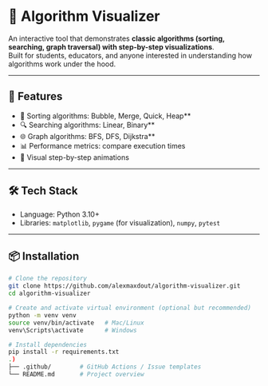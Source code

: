 # 🧩 Algorithm Visualizer

An interactive tool that demonstrates **classic algorithms (sorting, searching, graph traversal) with step-by-step visualizations**.  
Built for students, educators, and anyone interested in understanding how algorithms work under the hood.  

---

## 🚀 Features
- 🔄 Sorting algorithms: Bubble, Merge, Quick, Heap**
- 🔍 Searching algorithms: Linear, Binary**
- 🌐 Graph algorithms: BFS, DFS, Dijkstra**
- 📊 Performance metrics: compare execution times
- 🎥 Visual step-by-step animations

---

## 🛠️ Tech Stack
- Language: Python 3.10+
- Libraries: `matplotlib`, `pygame` (for visualization), `numpy`, `pytest`

---

## 📦 Installation
```bash
# Clone the repository
git clone https://github.com/alexmaxdout/algorithm-visualizer.git
cd algorithm-visualizer

# Create and activate virtual environment (optional but recommended)
python -m venv venv
source venv/bin/activate   # Mac/Linux
venv\Scripts\activate      # Windows

# Install dependencies
pip install -r requirements.txt
.)
├── .github/        # GitHub Actions / Issue templates
└── README.md       # Project overview
